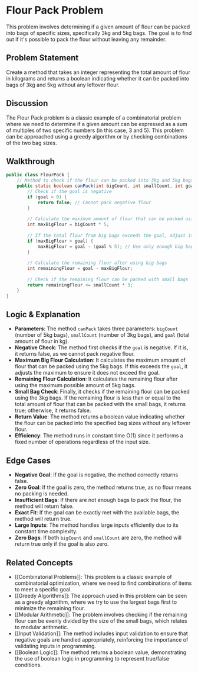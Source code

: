 # Flour Pack Problem
This problem involves determining if a given amount of flour can be packed into bags of specific sizes, specifically 3kg and 5kg bags. The goal is to find out if it's possible to pack the flour without leaving any remainder.
## Problem Statement
Create a method that takes an integer representing the total amount of flour in kilograms and returns a boolean indicating whether it can be packed into bags of 3kg and 5kg without any leftover flour.
## Discussion
The Flour Pack problem is a classic example of a combinatorial problem where we need to determine if a given amount can be expressed as a sum of multiples of two specific numbers (in this case, 3 and 5). This problem can be approached using a greedy algorithm or by checking combinations of the two bag sizes.
## Walkthrough
```java
public class FlourPack {
    // Method to check if the flour can be packed into 3kg and 5kg bags
    public static boolean canPack(int bigCount, int smallCount, int goal) {
        // Check if the goal is negative
        if (goal < 0) {
            return false; // Cannot pack negative flour
        }
        
        // Calculate the maximum amount of flour that can be packed using 5kg bags
        int maxBigFlour = bigCount * 5;
        
        // If the total flour from big bags exceeds the goal, adjust it
        if (maxBigFlour > goal) {
            maxBigFlour = goal - (goal % 5); // Use only enough big bags to not exceed the goal
        }
        
        // Calculate the remaining flour after using big bags
        int remainingFlour = goal - maxBigFlour;
        
        // Check if the remaining flour can be packed with small bags
        return remainingFlour <= smallCount * 3;
    }
}
```
## Logic & Explanation
- **Parameters**: The method `canPack` takes three parameters: `bigCount` (number of 5kg bags), `smallCount` (number of 3kg bags), and `goal` (total amount of flour in kg).
- **Negative Check**: The method first checks if the `goal` is negative. If it is, it returns false, as we cannot pack negative flour.
- **Maximum Big Flour Calculation**: It calculates the maximum amount of flour that can be packed using the 5kg bags. If this exceeds the `goal`, it adjusts the maximum to ensure it does not exceed the goal.
- **Remaining Flour Calculation**: It calculates the remaining flour after using the maximum possible amount of 5kg bags.
- **Small Bag Check**: Finally, it checks if the remaining flour can be packed using the 3kg bags. If the remaining flour is less than or equal to the total amount of flour that can be packed with the small bags, it returns true; otherwise, it returns false.
- **Return Value**: The method returns a boolean value indicating whether the flour can be packed into the specified bag sizes without any leftover flour.
- **Efficiency**: The method runs in constant time O(1) since it performs a fixed number of operations regardless of the input size.
## Edge Cases
- **Negative Goal**: If the goal is negative, the method correctly returns false.
- **Zero Goal**: If the goal is zero, the method returns true, as no flour means no packing is needed.
- **Insufficient Bags**: If there are not enough bags to pack the flour, the method will return false.
- **Exact Fit**: If the goal can be exactly met with the available bags, the method will return true.
- **Large Inputs**: The method handles large inputs efficiently due to its constant time complexity.
- **Zero Bags**: If both `bigCount` and `smallCount` are zero, the method will return true only if the goal is also zero.
## Related Concepts
- [[Combinatorial Problems]]: This problem is a classic example of combinatorial optimization, where we need to find combinations of items to meet a specific goal.
- [[Greedy Algorithms]]: The approach used in this problem can be seen as a greedy algorithm, where we try to use the largest bags first to minimize the remaining flour.
- [[Modular Arithmetic]]: The problem involves checking if the remaining flour can be evenly divided by the size of the small bags, which relates to modular arithmetic.
- [[Input Validation]]: The method includes input validation to ensure that negative goals are handled appropriately, reinforcing the importance of validating inputs in programming.
- [[Boolean Logic]]: The method returns a boolean value, demonstrating the use of boolean logic in programming to represent true/false conditions.